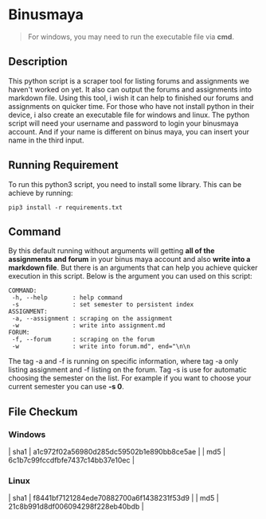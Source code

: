 # Binusmaya

> For windows, you may need to run the executable file via **cmd**.

## Description
This python script is a scraper tool for listing forums and assignments we haven't worked on yet. It also can output the forums and assignments into markdown file. Using this tool, i wish it can help to finished our forums and assignments on quicker time. For those who have not install python in their device, i also create an executable file for windows and linux.
The python script will need your username and password to login your binusmaya account. And if your name is different on binus maya, you can insert your name in the third input.

## Running Requirement
To run this python3 script, you need to install some library. This can be achieve by running:
```
pip3 install -r requirements.txt
```

## Command
By this default running without arguments will getting **all of the assignments and forum** in your binus maya account and also **write into a markdown file**. But there is an arguments that can help you achieve quicker execution in this script. Below is the argument you can used on this script:

```
COMMAND:
 -h, --help       : help command
 -s               : set semester to persistent index
ASSIGNMENT:
 -a, --assignment : scraping on the assignment
 -w               : write into assignment.md
FORUM:
 -f, --forum      : scraping on the forum
 -w               : write into forum.md", end="\n\n
```

The tag -a and -f is running on specific information, where tag -a only listing assignment and -f listing on the forum. Tag -s is use for automatic choosing the semester on the list. For example if you want to choose your current semester you can use **-s 0**.

## File Checkum

### Windows
| sha1 | a1c972f02a56980d285dc59502b1e890bb8ce5ae |
| md5 | 6c1b7c99fccdfbfe7437c14bb37e10ec |

### Linux
| sha1 | f8441bf7121284ede70882700a6f1438231f53d9 |
| md5 | 21c8b991d8df006094298f228eb40bdb |
